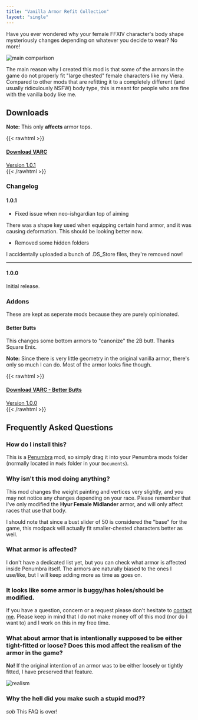 ```yaml
---
title: "Vanilla Armor Refit Collection"
layout: "single"
---
```


Have you ever wondered why your female FFXIV character's body shape mysteriously
changes depending on whatever you decide to wear? No more!

![main comparison](varc/main-comparison.png)

The main reason why I created this mod is that some of the armors in the game do
not properly fit "large chested" female characters like my Viera. Compared to other mods that are refitting it to a completely different (and usually ridiculously NSFW) body type, this is meant for people who are fine with the vanilla body like me. 

## Downloads

**Note:** This only **affects** armor tops.

{{< rawhtml >}}
<div class="buttons">
<a class="blurb-button" href="https://xiv.zone/distrib/varc/varc-1.0.1.zip" download>
<h4>Download VARC</h4>
Version 1.0.1
</a>
</div>
{{< /rawhtml >}}

### Changelog

#### 1.0.1

- Fixed issue when neo-ishgardian top of aiming

There was a shape key used when equipping certain hand armor, and it was causing deformation. This should be looking better now.

- Removed some hidden folders

I accidentally uploaded a bunch of .DS_Store files, they're removed now!

---

#### 1.0.0

Initial release.

### Addons

These are kept as seperate mods because they are purely opinionated.

#### Better Butts

This changes some bottom armors to "canonize" the 2B butt. Thanks Square Enix.

**Note:** Since there is very little geometry in the original vanilla armor, there's only
so much I can do. Most of the armor looks fine though.

{{< rawhtml >}}
<div class="buttons">
<a class="blurb-button" href="https://xiv.zone/distrib/varc/varc-better-butts-1.0.0.zip" download>
<h4>Download VARC - Better Butts</h4>
Version 1.0.0
</a>
</div>
{{< /rawhtml >}}

## Frequently Asked Questions

### How do I install this?

This is a [Penumbra](https://github.com/xivdev/Penumbra) mod, so simply drag it into your Penumbra mods folder (normally located in `Mods` folder in your `Documents`).

### Why isn't this mod doing anything?

This mod changes the weight painting and vertices very slightly, and you may not notice any changes depending on your race. Please remember that I've only modified the **Hyur Female Midlander** armor, and will only affect races that use that body.

I should note that since a bust slider of 50 is considered the "base" for the game, this
modpack will actually fit smaller-chested characters better as well.

### What armor is affected?

I don't have a dedicated list yet, but you can check what armor is affected inside Penumbra itself. The armors are naturally biased to the ones
I use/like, but I will keep adding more as time as goes on.

### It looks like some armor is buggy/has holes/should be modified.

If you have a question, concern or a request please don't hesitate to [contact me](https://redstrate.com/about). Please keep in mind that I do not make money off of this mod (nor do I want to) and I work on this in my free time.

### What about armor that is intentionally supposed to be either tight-fitted or loose? Does this mod affect the realism of the armor in the game?

**No!** If the original intention of an armor was to be either loosely or tightly fitted, I have preserved that feature.

![realism](varc/realism-comparison.png)

### Why the hell did you make such a stupid mod??

*sob* This FAQ is over!
